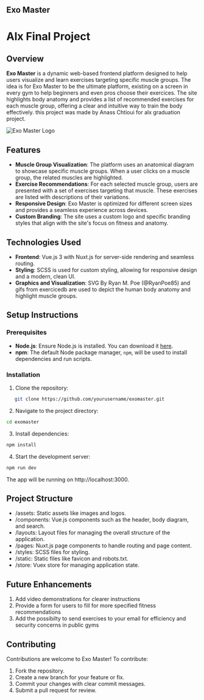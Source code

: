 ## Exo Master
# Alx Final Project

## Overview
**Exo Master** is a dynamic web-based frontend platform designed to help users visualize and learn exercises targeting specific muscle groups. The idea is for Exo Master to be the ultimate platform, existing on a screen in every gym to help beginners and even pros choose their exercices. The site highlights body anatomy and provides a list of recommended exercises for each muscle group, offering a clear and intuitive way to train the body effectively. this project was made by Anass Chtioui for alx graduation project.

![Exo Master Logo](./assets/logo.png)


## Features
- **Muscle Group Visualization**: The platform uses an anatomical diagram to showcase specific muscle groups. When a user clicks on a muscle group, the related muscles are highlighted.
- **Exercise Recommendations**: For each selected muscle group, users are presented with a set of exercises targeting that muscle. These exercises are listed with descriptions of their variations.
- **Responsive Design**: Exo Master is optimized for different screen sizes and provides a seamless experience across devices.
- **Custom Branding**: The site uses a custom logo and specific branding styles that align with the site's focus on fitness and anatomy.

## Technologies Used
- **Frontend**: Vue.js 3 with Nuxt.js for server-side rendering and seamless routing.
- **Styling**: SCSS is used for custom styling, allowing for responsive design and a modern, clean UI.
- **Graphics and Visualization**: SVG By Ryan M. Poe (@RyanPoe85) and gifs from exercicedb are used to depict the human body anatomy and highlight muscle groups.

## Setup Instructions

### Prerequisites
- **Node.js**: Ensure Node.js is installed. You can download it [here](https://nodejs.org/).
- **npm**: The default Node package manager, `npm`, will be used to install dependencies and run scripts.

### Installation

1. Clone the repository:
```bash
   git clone https://github.com/yourusername/exomaster.git
```
2. Navigate to the project directory:
```bash
cd exomaster
```
3. Install dependencies:
```bash
npm install
```
4. Start the development server:
```bash
npm run dev
```
The app will be running on http://localhost:3000.

## Project Structure
- /assets: Static assets like images and logos.
- /components: Vue.js components such as the header, body diagram, and search.
- /layouts: Layout files for managing the overall structure of the application.
- /pages: Nuxt.js page components to handle routing and page content.
- /styles: SCSS files for styling.
- /static: Static files like favicon and robots.txt.
- /store: Vuex store for managing application state.

## Future Enhancements
1. Add video demonstrations for clearer instructions
2. Provide a form for users to fill for more specified fitness recommendations
3. Add the possibilty to send exercises to your email for efficiency and security concerns in public gyms

## Contributing
Contributions are welcome to Exo Master! To contribute:

1. Fork the repository.
2. Create a new branch for your feature or fix.
3. Commit your changes with clear commit messages.
4. Submit a pull request for review.